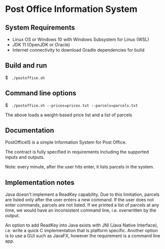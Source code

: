 # Post Office Information System

## System Requirements
- Linux OS or Windows 10 with Windows Subsystem for Linux (WSL)
- JDK 11 (OpenJDK or Oracle)
- Internet connectivity to download Gradle dependencies for build

## Build and run
$ ``` ./postoffice.sh```

## Command line options
$ ``` ./postoffice.sh --prices=prices.txt --parcels=parcels.txt```

The above loads a weight-based price list and a list of parcels

## Documentation
PostOfficeIS is a simple Information System for Post Office.

The contract is fully specified in requirements including the supported inputs and outputs.

Note: every minute, after the user hits enter, it lists parcels in the system.

## Implementation notes
Java doesn't implement a ReadKey capability. Due to this limitation, parcels are listed only after the user enters a new command. If the user does not enter commands, parcels are not listed. If we printed a list of parcels at any time, we would have an inconsistent command line, i.e. overwritten by the output.

An option to add ReadKey into Java exists with JNI (Java Native Interface), i.e. write a quick C implementation that is platform specific. Another option is to use a GUI such as JavaFX, however the requirement is a command line app. 
